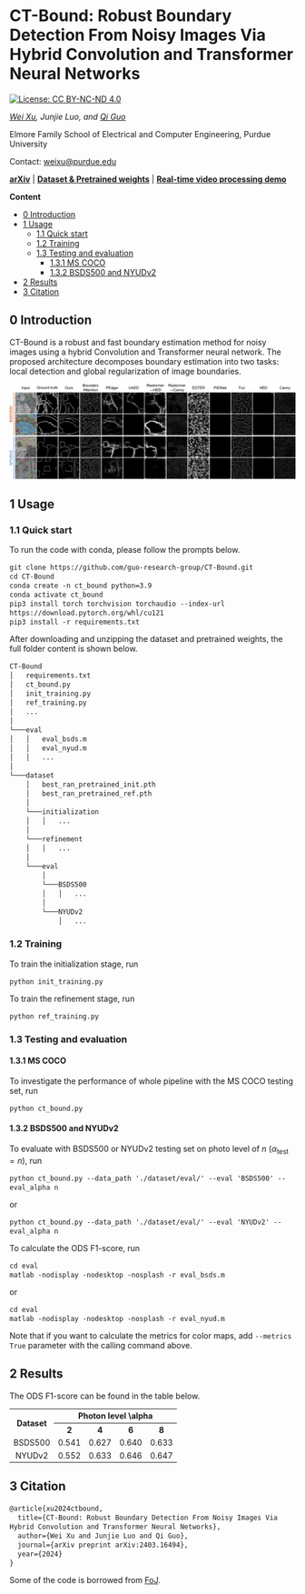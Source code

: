 # CT-Bound: Robust Boundary Detection From Noisy Images Via Hybrid Convolution and Transformer Neural Networks

[![License: CC BY-NC-ND 4.0](https://img.shields.io/badge/License-CC%20BY--NC--ND%204.0-lightgrey.svg)](https://creativecommons.org/licenses/by-nc-nd/4.0/)

*[Wei Xu](https://www.weixu.net/), Junjie Luo, and [Qi Guo](https://qiguo.org)*

Elmore Family School of Electrical and Computer Engineering, Purdue University

Contact: weixu@purdue.edu

<a href="https://arxiv.org/abs/2403.16494" title="arXiv">**arXiv**</a> | <a href="https://drive.google.com/drive/folders/19TFgtBi1XZiea0ilWVbKvpalh4g7k8ZH?usp=drive_link" title="CT-Bound datasets">**Dataset & Pretrained weights**</a> | <a href="https://youtu.be/MQAExIUfstw" title="CT-Bound video demo">**Real-time video processing demo**</a>

**Content**

- [0 Introduction](#0-introduction)
- [1 Usage](#1-usage)
  * [1.1 Quick start](#11-quick-start)
  * [1.2 Training](#12-training)
  * [1.3 Testing and evaluation](#13-testing-and-evaluation)
    + [1.3.1 MS COCO](#131-ms-coco)
    + [1.3.2 BSDS500 and NYUDv2](#132-bsds500-and-nyudv2)
- [2 Results](#2-results)
- [3 Citation](#3-citation)

## 0 Introduction

CT-Bound is a robust and fast boundary estimation method for noisy images using a hybrid Convolution and Transformer neural network. The proposed architecture decomposes boundary estimation into two tasks: local detection and global regularization of image boundaries. 

![Qualitative comparison](/pic/comparison.png "Qualitative comparison")

## 1 Usage

### 1.1 Quick start

To run the code with conda, please follow the prompts below. 
```
git clone https://github.com/guo-research-group/CT-Bound.git
cd CT-Bound
conda create -n ct_bound python=3.9
conda activate ct_bound
pip3 install torch torchvision torchaudio --index-url https://download.pytorch.org/whl/cu121
pip3 install -r requirements.txt
```

After downloading and unzipping the dataset and pretrained weights, the full folder content is shown below. 

```
CT-Bound
│   requirements.txt
│   ct_bound.py
│   init_training.py
│   ref_training.py
│   ...
│
└───eval
│   │   eval_bsds.m
│   │   eval_nyud.m
│   │   ...
│
└───dataset
    │   best_ran_pretrained_init.pth
    │   best_ran_pretrained_ref.pth
    │
    └───initialization
    │   │   ...
    │
    └───refinement
    │   │   ...
    │
    └───eval
        │
        └───BSDS500
        │   │   ...
        │
        └───NYUDv2
            │   ...
```

### 1.2 Training

To train the initialization stage, run

    python init_training.py

To train the refinement stage, run

    python ref_training.py

### 1.3 Testing and evaluation

#### 1.3.1 MS COCO

To investigate the performance of whole pipeline with the MS COCO testing set, run

    python ct_bound.py

#### 1.3.2 BSDS500 and NYUDv2

To evaluate with BSDS500 or NYUDv2 testing set on photo level of $n$ ($\alpha_{\text{test}}=n$), run

    python ct_bound.py --data_path './dataset/eval/' --eval 'BSDS500' --eval_alpha n

or

    python ct_bound.py --data_path './dataset/eval/' --eval 'NYUDv2' --eval_alpha n

To calculate the ODS F1-score, run

    cd eval
    matlab -nodisplay -nodesktop -nosplash -r eval_bsds.m

or

    cd eval
    matlab -nodisplay -nodesktop -nosplash -r eval_nyud.m

Note that if you want to calculate the metrics for color maps, add ``--metrics True`` parameter with the calling command above. 

## 2 Results

The ODS F1-score can be found in the table below. 

<table>
    <tr>
        <th style="text-align: center" rowspan="2">Dataset</th>
        <th style="text-align: center" colspan="4">Photon level \alpha</th>
    </tr>
    <tr>
        <th style="text-align: center">2</th>
        <th style="text-align: center">4</th>
        <th style="text-align: center">6</th>
        <th style="text-align: center">8</th>
    </tr>
    <tr>
        <td style="text-align: center">BSDS500</td>
        <td style="text-align: center">0.541</td>
        <td style="text-align: center">0.627</td>
        <td style="text-align: center">0.640</td>
        <td style="text-align: center">0.633</td>
    </tr>
    <tr>
        <td style="text-align: center">NYUDv2</td>
        <td style="text-align: center">0.552</td>
        <td style="text-align: center">0.633</td>
        <td style="text-align: center">0.646</td>
        <td style="text-align: center">0.647</td>
    </tr>
</table>

## 3 Citation

```
@article{xu2024ctbound,
  title={CT-Bound: Robust Boundary Detection From Noisy Images Via Hybrid Convolution and Transformer Neural Networks}, 
  author={Wei Xu and Junjie Luo and Qi Guo},
  journal={arXiv preprint arXiv:2403.16494},
  year={2024}
}
```

Some of the code is borrowed from <a href="https://github.com/dorverbin/fieldofjunctions/tree/main" title="fieldofjunctions">FoJ</a>.
